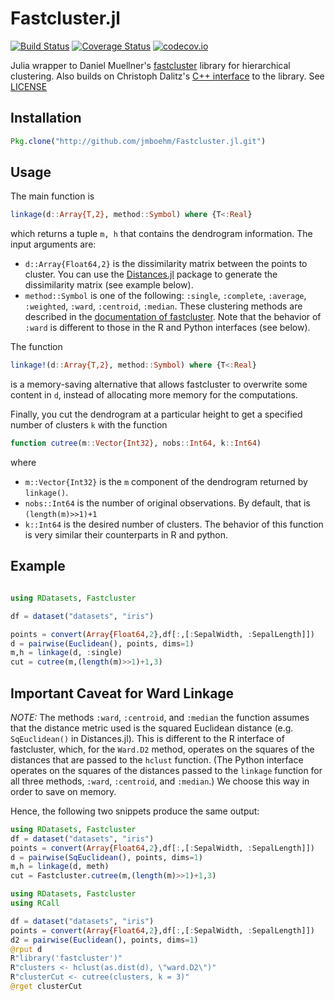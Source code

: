# Fastcluster.jl

[![Build Status](https://travis-ci.org/jmboehm/Fastcluster.jl.svg?branch=master)](https://travis-ci.org/jmboehm/Fastcluster.jl) [![Coverage Status](https://coveralls.io/repos/jmboehm/Fastcluster.jl/badge.svg?branch=master&service=github)](https://coveralls.io/github/jmboehm/Fastcluster.jl?branch=master) [![codecov.io](http://codecov.io/github/jmboehm/Fastcluster.jl/coverage.svg?branch=master)](http://codecov.io/github/jmboehm/Fastcluster.jl?branch=master)

Julia wrapper to Daniel Muellner's [fastcluster](http://danifold.net/fastcluster.html) library for hierarchical clustering. Also builds on Christoph Dalitz's [C++ interface](https://lionel.kr.hs-niederrhein.de/~dalitz/data/hclust/index.html) to the library. See [LICENSE](http://github.com/Fastcluster.jl/LICENSE.md)

## Installation

```julia
Pkg.clone("http://github.com/jmboehm/Fastcluster.jl.git")
```

## Usage

The main function is

```julia
linkage(d::Array{T,2}, method::Symbol) where {T<:Real}
```
which returns a tuple `m, h` that contains the dendrogram information. The input arguments are:
- `d::Array{Float64,2}` is the dissimilarity matrix between the points to cluster. You can use the [Distances.jl](https://github.com/JuliaStats/Distances.jl) package to generate the dissimilarity matrix (see example below).
- `method::Symbol` is one of the following: `:single`, `:complete`, `:average`, `:weighted`, `:ward`, `:centroid`, `:median`. These clustering methods are described in the [documentation of fastcluster](http://danifold.net/fastcluster.html). Note that the behavior of `:ward` is different to those in the R and Python interfaces (see below).

The function
```julia
linkage!(d::Array{T,2}, method::Symbol) where {T<:Real}
```
is a memory-saving alternative that allows fastcluster to overwrite some content in `d`, instead of allocating more memory for the computations.

Finally, you cut the dendrogram at a particular height to get a specified number of clusters `k` with the function

```julia
function cutree(m::Vector{Int32}, nobs::Int64, k::Int64)
```
where
- `m::Vector{Int32}` is the `m` component of the dendrogram returned by `linkage()`.
- `nobs::Int64` is the number of original observations. By default, that is `(length(m)>>1)+1`
- `k::Int64` is the desired number of clusters.
The behavior of this function is very similar their counterparts in R and python.

## Example

```julia

using RDatasets, Fastcluster

df = dataset("datasets", "iris")

points = convert(Array{Float64,2},df[:,[:SepalWidth, :SepalLength]])
d = pairwise(Euclidean(), points, dims=1)
m,h = linkage(d, :single)
cut = cutree(m,(length(m)>>1)+1,3)
```
## Important Caveat for Ward Linkage

*NOTE:* The methods `:ward`, `:centroid`, and `:median` the function assumes that the distance metric used is the squared Euclidean distance (e.g. `SqEuclidean()` in Distances.jl). This is different to the R interface of fastcluster, which, for the `Ward.D2` method, operates on the squares of the distances that are passed to the `hclust` function. (The Python interface operates on the squares of the distances passed to the `linkage` function for all three methods, `:ward`, `:centroid`, and `:median`.) We choose this way in order to save on memory.

Hence, the following two snippets produce the same output:
```julia
using RDatasets, Fastcluster
df = dataset("datasets", "iris")
points = convert(Array{Float64,2},df[:,[:SepalWidth, :SepalLength]])
d = pairwise(SqEuclidean(), points, dims=1)
m,h = linkage(d, meth)
cut = Fastcluster.cutree(m,(length(m)>>1)+1,3)
```

```julia
using RDatasets, Fastcluster
using RCall

df = dataset("datasets", "iris")
points = convert(Array{Float64,2},df[:,[:SepalWidth, :SepalLength]])
d2 = pairwise(Euclidean(), points, dims=1)
@rput d
R"library('fastcluster')"
R"clusters <- hclust(as.dist(d), \"ward.D2\")"
R"clusterCut <- cutree(clusters, k = 3)"
@rget clusterCut
```
